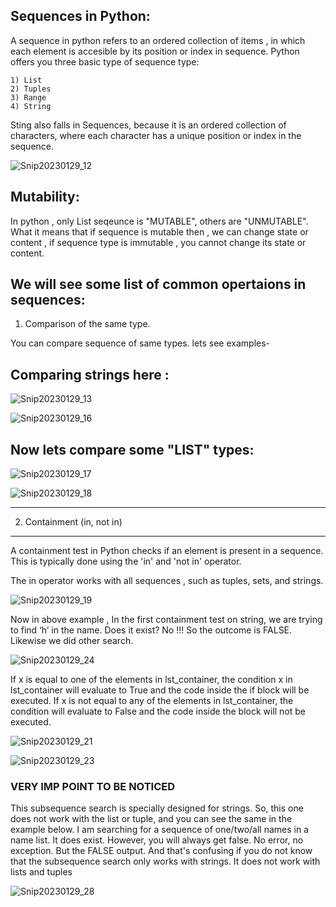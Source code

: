 Sequences in  Python:
  ------------------------

  A sequence in python refers to an ordered collection of items , in which each element is accesible by its position or index in sequence.
  Python offers you three basic type of sequence type:

    1) List
    2) Tuples
    3) Range
    4) String



Sting also falls in Sequences, because it is an ordered collection of characters, where each character has a unique position or index in the sequence.

![Snip20230129_12](https://user-images.githubusercontent.com/93876736/215327417-042d027f-d197-427e-9a6a-0c32f7732f14.png)



Mutability:
-----------

In python , only  List seqeunce is  "MUTABLE", others are "UNMUTABLE".
What it means that if sequence is mutable then , we can change state or content , if sequence type is immutable , you cannot change its state or content.


We will see some list of common opertaions in sequences:
---------------------------------------------------------


1) Comparison of the same type.


You can compare sequence of same types. lets see examples-

 Comparing strings here :
 -----------------------


![Snip20230129_13](https://user-images.githubusercontent.com/93876736/215327509-364bdc52-04a1-4c83-be87-a65f9cdaa7cb.png)

![Snip20230129_16](https://user-images.githubusercontent.com/93876736/215327947-f923af4b-1477-475d-afdd-ef7219fc675f.png)

Now lets compare some "LIST" types:
----------------------------------

![Snip20230129_17](https://user-images.githubusercontent.com/93876736/215328068-de06aff4-1513-40a8-8398-c792d914ff65.png)


![Snip20230129_18](https://user-images.githubusercontent.com/93876736/215328107-9c6cae67-a42f-4838-a8c9-cb45ebd9a698.png)


-------------------------
2) Containment (in, not in)
-------------------------

A containment test in Python checks if an element is present in a sequence. This is typically done using the 'in' and 'not in' operator.

The in operator works with all sequences , such as tuples, sets, and strings.


![Snip20230129_19](https://user-images.githubusercontent.com/93876736/215345862-cce89fcd-3a7a-4b76-805f-8ac4c052b4a8.png)

Now in above example , In the first containment test on string, we are trying to find ‘h’ in the name. 
Does it exist? No !!!
So the outcome is FALSE. Likewise we did other search.


![Snip20230129_24](https://user-images.githubusercontent.com/93876736/215349366-9c78e00d-286a-4673-9c8b-1e1f6df13559.png)



If x is equal to one of the elements in lst_container, the condition x in lst_container will evaluate to True and the code inside the if block will be executed. If x is not equal to any of the elements in lst_container, the condition will evaluate to False and the code inside the block will not be executed.


![Snip20230129_21](https://user-images.githubusercontent.com/93876736/215348814-2b2de2e5-1952-4f82-954e-38fba7d2f62d.png)



![Snip20230129_23](https://user-images.githubusercontent.com/93876736/215348902-6f7f9334-6802-4c71-a2f1-02c81ac7c0e6.png)


### VERY IMP POINT TO BE NOTICED #####


This subsequence search is specially designed for strings. 
So, this one does not work with the list or tuple, and you can see the same in the example below. I am searching for a sequence of one/two/all names in a name list. It does exist. 
However, you will always get false. No error, no exception. But the FALSE output.
And that's confusing if you do not know that the subsequence search only works with strings. It does not work with lists and tuples

![Snip20230129_28](https://user-images.githubusercontent.com/93876736/215361270-e6fbe4d8-51fe-4c48-911b-a47016e0690f.png)











 




